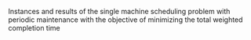 Instances and results of the single machine scheduling problem with periodic maintenance with the objective of minimizing the total weighted completion time